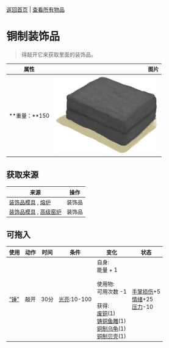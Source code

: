 [返回首页](index.md)   |  [查看所有物品](object.md)
# 铜制装饰品  
> 得敲开它来获取里面的装饰品。  
  
  属性  |   图片   
 ----  |  ----:   
 **重量：**150  |  ![](Sprite/ClayMold.png)   
  
## 获取来源  
来源  |  操作  
----  |  ----  
[装饰品模具](MoldCopperDecoration.md) , [熔炉](Forge.md)  |  装饰品  
[装饰品模具](MoldCopperDecoration.md) , [高级窑炉](KilnAdvanced.md)  |  装饰品  
## 可拖入  
使用  |  动作  |  时间  |  条件  |  变化  |  状态  
----  |  ----  |  ----  |  ----  |  ----  |  ----  
[“锤”](tag_Hammer.md)  |  敲开  |  30分  |  [光亮](Light.md):10-100  |  自身:<br>能量 + 1<br><br>使用物:<br>可用次数  -1<br><br>获得:<br>[废铜](CopperDecoration_Failed.md)(1)<br>[铸铜鱼雕](CopperDecoration_Fish.md)(1)<br>[铜制乌龟](CopperDecoration_Turtle.md)(1)<br>[铜制贝壳](CopperDecoration_Seashell.md)(1)<br>  |  [手掌损伤](HandDamage.md)+5<br>[情绪](Morale.md)+25<br>[压力](Stress.md)-10  

